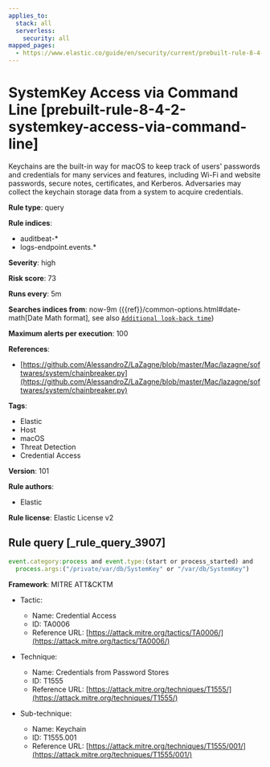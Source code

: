```yaml
---
applies_to:
  stack: all
  serverless:
    security: all
mapped_pages:
  - https://www.elastic.co/guide/en/security/current/prebuilt-rule-8-4-2-systemkey-access-via-command-line.html
---
```


# SystemKey Access via Command Line [prebuilt-rule-8-4-2-systemkey-access-via-command-line]

Keychains are the built-in way for macOS to keep track of users' passwords and credentials for many services and features, including Wi-Fi and website passwords, secure notes, certificates, and Kerberos. Adversaries may collect the keychain storage data from a system to acquire credentials.

**Rule type**: query

**Rule indices**:

* auditbeat-*
* logs-endpoint.events.*

**Severity**: high

**Risk score**: 73

**Runs every**: 5m

**Searches indices from**: now-9m ({{ref}}/common-options.html#date-math[Date Math format], see also [`Additional look-back time`](docs-content://solutions/security/detect-and-alert/create-detection-rule.md#rule-schedule))

**Maximum alerts per execution**: 100

**References**:

* [https://github.com/AlessandroZ/LaZagne/blob/master/Mac/lazagne/softwares/system/chainbreaker.py](https://github.com/AlessandroZ/LaZagne/blob/master/Mac/lazagne/softwares/system/chainbreaker.py)

**Tags**:

* Elastic
* Host
* macOS
* Threat Detection
* Credential Access

**Version**: 101

**Rule authors**:

* Elastic

**Rule license**: Elastic License v2

## Rule query [_rule_query_3907]

```js
event.category:process and event.type:(start or process_started) and
  process.args:("/private/var/db/SystemKey" or "/var/db/SystemKey")
```

**Framework**: MITRE ATT&CKTM

* Tactic:

    * Name: Credential Access
    * ID: TA0006
    * Reference URL: [https://attack.mitre.org/tactics/TA0006/](https://attack.mitre.org/tactics/TA0006/)

* Technique:

    * Name: Credentials from Password Stores
    * ID: T1555
    * Reference URL: [https://attack.mitre.org/techniques/T1555/](https://attack.mitre.org/techniques/T1555/)

* Sub-technique:

    * Name: Keychain
    * ID: T1555.001
    * Reference URL: [https://attack.mitre.org/techniques/T1555/001/](https://attack.mitre.org/techniques/T1555/001/)



